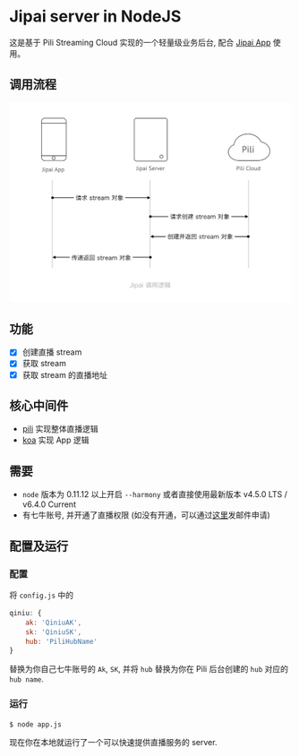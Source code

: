 # Jipai server in NodeJS

这是基于 Pili Streaming Cloud 实现的一个轻量级业务后台, 配合 [Jipai App](https://github.com/jipaiapp/jipai-app-ios) 使用。

## 调用流程

![](./workflow.png)

## 功能

- [x] 创建直播 stream
- [x] 获取 stream
- [x] 获取 stream 的直播地址

## 核心中间件

- [pili](https://github.com/pili-engineering) 实现整体直播逻辑
- [koa](http://koajs.com) 实现 App 逻辑

## 需要

- `node` 版本为 0.11.12 以上开启 `--harmony` 或者直接使用最新版本 v4.5.0 LTS / v6.4.0 Current
- 有七牛账号, 并开通了直播权限 (如没有开通，可以通过[这里](mailto:pili@qiniu.com)发邮件申请)

## 配置及运行

### 配置

将 `config.js` 中的

```javascript
qiniu: {
    ak: 'QiniuAK',
    sk: 'QiniuSK',
    hub: 'PiliHubName'
}
```

替换为你自己七牛账号的 `Ak`, `SK`, 并将 `hub` 替换为你在 Pili 后台创建的 `hub` 对应的 `hub name`.

### 运行

```bash
$ node app.js
```

现在你在本地就运行了一个可以快速提供直播服务的 server.
